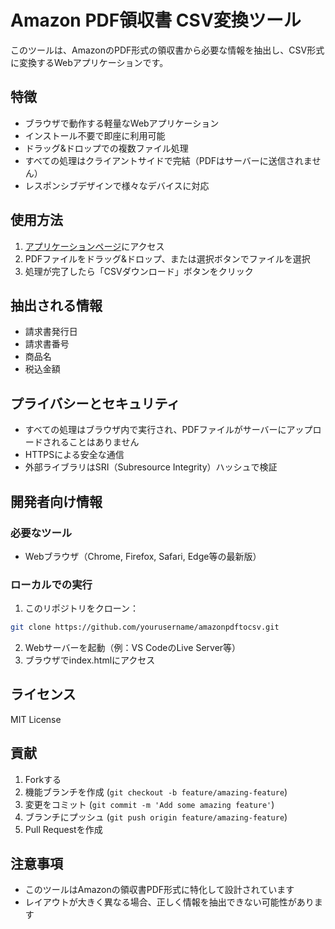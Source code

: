 # Amazon PDF領収書 CSV変換ツール

このツールは、AmazonのPDF形式の領収書から必要な情報を抽出し、CSV形式に変換するWebアプリケーションです。

## 特徴

- ブラウザで動作する軽量なWebアプリケーション
- インストール不要で即座に利用可能
- ドラッグ&ドロップでの複数ファイル処理
- すべての処理はクライアントサイドで完結（PDFはサーバーに送信されません）
- レスポンシブデザインで様々なデバイスに対応

## 使用方法

1. [アプリケーションページ](https://yourusername.github.io/amazonpdftocsv/)にアクセス
2. PDFファイルをドラッグ&ドロップ、または選択ボタンでファイルを選択
3. 処理が完了したら「CSVダウンロード」ボタンをクリック

## 抽出される情報

- 請求書発行日
- 請求書番号
- 商品名
- 税込金額

## プライバシーとセキュリティ

- すべての処理はブラウザ内で実行され、PDFファイルがサーバーにアップロードされることはありません
- HTTPSによる安全な通信
- 外部ライブラリはSRI（Subresource Integrity）ハッシュで検証

## 開発者向け情報

### 必要なツール
- Webブラウザ（Chrome, Firefox, Safari, Edge等の最新版）

### ローカルでの実行
1. このリポジトリをクローン：
```bash
git clone https://github.com/yourusername/amazonpdftocsv.git
```
2. Webサーバーを起動（例：VS CodeのLive Server等）
3. ブラウザでindex.htmlにアクセス

## ライセンス

MIT License

## 貢献

1. Forkする
2. 機能ブランチを作成 (`git checkout -b feature/amazing-feature`)
3. 変更をコミット (`git commit -m 'Add some amazing feature'`)
4. ブランチにプッシュ (`git push origin feature/amazing-feature`)
5. Pull Requestを作成

## 注意事項

- このツールはAmazonの領収書PDF形式に特化して設計されています
- レイアウトが大きく異なる場合、正しく情報を抽出できない可能性があります
